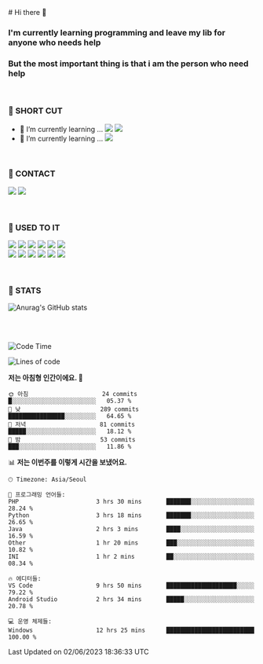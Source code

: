 <div>
# Hi there 👋

### I'm currently learning programming and leave my lib for anyone who needs help
### But the most important thing is that i am the person who need help

<br>

### 🚀 SHORT CUT

- 🔭 I’m currently learning ... <img src="https://img.shields.io/badge/Python-3776AB?style=plastic&logo=Python&logoColor=white"> <img src="https://img.shields.io/badge/C-A8B9CC?style=plastic&logo=C&logoColor=white">
- 🌱 I’m currently learning ... <img src="https://img.shields.io/badge/Tensorflow-FF6F00?style=plastic&logo=TensorFlow&logoColor=white">

<br>

### 📧 CONTACT
<a href="https://www.instagram.com/das_fef" target="_blank"><img src="https://img.shields.io/badge/Instagram-E4405F?style=plastic&logo=Instagram&logoColor=white"></a>
<img src="https://img.shields.io/badge/mealhouse3377@gmail.com-EA4335?style=plastic&logo=Gmail&logoColor=white">

<br>

### 📖 USED TO IT

<img src="https://img.shields.io/badge/Python-3776AB?style=plastic&logo=Python&logoColor=white"> <img src="https://img.shields.io/badge/C-A8B9CC?style=plastic&logo=C&logoColor=white"> <img src="https://img.shields.io/badge/Java-007396?style=plastic&logo=OpenJDK&logoColor=white"> <img src="https://img.shields.io/badge/Django-092E20?style=plastic&logo=Django&logoColor=white"> <img src="https://img.shields.io/badge/Tensorflow-FF6F00?style=plastic&logo=TensorFlow&logoColor=white"> <img src="https://img.shields.io/badge/R-276DC3?style=plastic&logo=R&logoColor=white"><br> 
<img src="https://img.shields.io/badge/MySql-4479A1?style=plastic&logo=MySql&logoColor=white"> <img src="https://img.shields.io/badge/MariaDB-003545?style=plastic&logo=MariaDB&logoColor=white"> <img src="https://img.shields.io/badge/Oracle-F80000?style=plastic&logo=Oracle&logoColor=white"> <img src="https://img.shields.io/badge/Jupyter-F37626?style=plastic&logo=Jupyter&logoColor=white"> <img src="https://img.shields.io/badge/Qt-41CD52?style=plastic&logo=Qt&logoColor=white"> <img src="https://img.shields.io/badge/SQLite-003B57?style=plastic&logo=SQLite&logoColor=white">

<br>

### 🔢 STATS
![Anurag's GitHub stats](https://github-readme-stats.vercel.app/api?username=dasfef&show_icons=true&theme=great-gatsby)

</div>

<br>
<br>

<!--START_SECTION:waka-->
![Code Time](http://img.shields.io/badge/Code%20Time-124%20hrs%2051%20mins-blue)

![Lines of code](https://img.shields.io/badge/%EC%A0%80%EB%8A%94%20%EC%97%AC%ED%83%9C%EA%B9%8C%EC%A7%80%20-6.3%20million%20%EC%A4%84%EC%9D%98%20%EC%BD%94%EB%93%9C%EB%A5%BC%20%EC%9E%91%EC%84%B1%ED%96%88%EC%96%B4%EC%9A%94.-blue)

**저는 아침형 인간이에요. 🐤** 

```text
🌞 아침                     24 commits          █░░░░░░░░░░░░░░░░░░░░░░░░   05.37 % 
🌆 낮　                     289 commits         ████████████████░░░░░░░░░   64.65 % 
🌃 저녁                     81 commits          █████░░░░░░░░░░░░░░░░░░░░   18.12 % 
🌙 밤　                     53 commits          ███░░░░░░░░░░░░░░░░░░░░░░   11.86 % 
```


📊 **저는 이번주를 이렇게 시간을 보냈어요.** 

```text
🕑︎ Timezone: Asia/Seoul

💬 프로그래밍 언어들: 
PHP                      3 hrs 30 mins       ███████░░░░░░░░░░░░░░░░░░   28.24 % 
Python                   3 hrs 18 mins       ███████░░░░░░░░░░░░░░░░░░   26.65 % 
Java                     2 hrs 3 mins        ████░░░░░░░░░░░░░░░░░░░░░   16.59 % 
Other                    1 hr 20 mins        ███░░░░░░░░░░░░░░░░░░░░░░   10.82 % 
INI                      1 hr 2 mins         ██░░░░░░░░░░░░░░░░░░░░░░░   08.34 % 

🔥 에디터들: 
VS Code                  9 hrs 50 mins       ████████████████████░░░░░   79.22 % 
Android Studio           2 hrs 34 mins       █████░░░░░░░░░░░░░░░░░░░░   20.78 % 

💻 운영 체제들: 
Windows                  12 hrs 25 mins      █████████████████████████   100.00 % 
```


 Last Updated on 02/06/2023 18:36:33 UTC
<!--END_SECTION:waka-->
